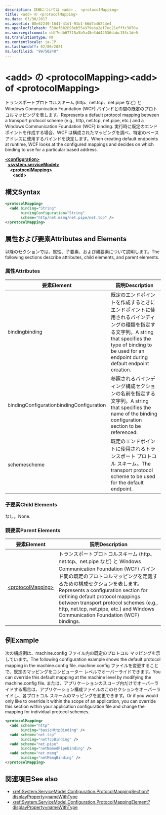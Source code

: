 ```yaml
---
description: 詳細については <add> 、 <protocolMapping>
title: <add> の <protocolMapping>
ms.date: 03/30/2017
ms.assetid: 08e62249-1641-41d1-91b1-66d7b46244e4
ms.openlocfilehash: 530ef6b2893eb55a979aba2ef7ec21efffc3070a
ms.sourcegitcommit: ddf7edb67715a5b9a45e3dd44536dabc153c1de0
ms.translationtype: MT
ms.contentlocale: ja-JP
ms.lasthandoff: 02/06/2021
ms.locfileid: "99750248"
---
```

# <a name="add-of-protocolmapping"></a><span data-ttu-id="7427a-103">\<add> の \<protocolMapping></span><span class="sxs-lookup"><span data-stu-id="7427a-103">\<add> of \<protocolMapping></span></span>

<span data-ttu-id="7427a-104">トランスポートプロトコルスキーム (http、net.tcp、net.pipe など) と Windows Communication Foundation (WCF) バインドとの間の既定のプロトコルマッピングを表します。</span><span class="sxs-lookup"><span data-stu-id="7427a-104">Represents a default protocol mapping between a transport protocol scheme (e.g., http, net.tcp, net.pipe, etc.) and a Windows Communication Foundation (WCF) binding.</span></span> <span data-ttu-id="7427a-105">実行時に既定のエンドポイントを作成する場合、WCF は構成されたマッピングを調べ、特定のベースアドレスに使用するバインドを決定します。</span><span class="sxs-lookup"><span data-stu-id="7427a-105">When creating default endpoints at runtime, WCF looks at the configured mappings and decides on which binding to use for a particular based address.</span></span>  
  
[**\<configuration>**](../configuration-element.md)\
&nbsp;&nbsp;[**\<system.serviceModel>**](system-servicemodel.md)\
&nbsp;&nbsp;&nbsp;&nbsp;[**\<protocolMapping>**](protocolmapping.md)\
&nbsp;&nbsp;&nbsp;&nbsp;&nbsp;&nbsp;**\<add>**  
  
## <a name="syntax"></a><span data-ttu-id="7427a-106">構文</span><span class="sxs-lookup"><span data-stu-id="7427a-106">Syntax</span></span>  
  
```xml  
<protocolMapping>
  <add binding="String"
       bindingConfiguration="String"
       scheme="http/net.msmq/net.pipe/net.tcp" />
</protocolMapping>
```  
  
## <a name="attributes-and-elements"></a><span data-ttu-id="7427a-107">属性および要素</span><span class="sxs-lookup"><span data-stu-id="7427a-107">Attributes and Elements</span></span>  

 <span data-ttu-id="7427a-108">以降のセクションでは、属性、子要素、および親要素について説明します。</span><span class="sxs-lookup"><span data-stu-id="7427a-108">The following sections describe attributes, child elements, and parent elements.</span></span>  
  
### <a name="attributes"></a><span data-ttu-id="7427a-109">属性</span><span class="sxs-lookup"><span data-stu-id="7427a-109">Attributes</span></span>  
  
|<span data-ttu-id="7427a-110">要素</span><span class="sxs-lookup"><span data-stu-id="7427a-110">Element</span></span>|<span data-ttu-id="7427a-111">説明</span><span class="sxs-lookup"><span data-stu-id="7427a-111">Description</span></span>|  
|-------------|-----------------|  
|<span data-ttu-id="7427a-112">binding</span><span class="sxs-lookup"><span data-stu-id="7427a-112">binding</span></span>|<span data-ttu-id="7427a-113">既定のエンドポイントを作成するときにエンドポイントに使用されるバインディングの種類を指定する文字列。</span><span class="sxs-lookup"><span data-stu-id="7427a-113">A string that specifies the type of binding to be used for an endpoint during default endpoint creation.</span></span>|  
|<span data-ttu-id="7427a-114">bindingConfiguration</span><span class="sxs-lookup"><span data-stu-id="7427a-114">bindingConfiguration</span></span>|<span data-ttu-id="7427a-115">参照されるバインディング構成セクションの名前を指定する文字列。</span><span class="sxs-lookup"><span data-stu-id="7427a-115">A string that specifies the name of the binding configuration section to be referenced.</span></span>|  
|<span data-ttu-id="7427a-116">scheme</span><span class="sxs-lookup"><span data-stu-id="7427a-116">scheme</span></span>|<span data-ttu-id="7427a-117">既定のエンドポイントに使用されるトランスポート プロトコル スキーム。</span><span class="sxs-lookup"><span data-stu-id="7427a-117">The transport protocol scheme to be used for the default endpoint.</span></span>|  
  
### <a name="child-elements"></a><span data-ttu-id="7427a-118">子要素</span><span class="sxs-lookup"><span data-stu-id="7427a-118">Child Elements</span></span>  

 <span data-ttu-id="7427a-119">なし。</span><span class="sxs-lookup"><span data-stu-id="7427a-119">None.</span></span>  
  
### <a name="parent-elements"></a><span data-ttu-id="7427a-120">親要素</span><span class="sxs-lookup"><span data-stu-id="7427a-120">Parent Elements</span></span>  
  
|<span data-ttu-id="7427a-121">要素</span><span class="sxs-lookup"><span data-stu-id="7427a-121">Element</span></span>|<span data-ttu-id="7427a-122">説明</span><span class="sxs-lookup"><span data-stu-id="7427a-122">Description</span></span>|  
|-------------|-----------------|  
|[\<protocolMapping>](protocolmapping.md)|<span data-ttu-id="7427a-123">トランスポートプロトコルスキーム (http、net.tcp、net.pipe など) と Windows Communication Foundation (WCF) バインド間の既定のプロトコルマッピングを定義するための構成セクションを表します。</span><span class="sxs-lookup"><span data-stu-id="7427a-123">Represents a configuration section for defining default protocol mappings between transport protocol schemes (e.g., http, net.tcp, net.pipe, etc.) and Windows Communication Foundation (WCF) bindings.</span></span>|  
  
## <a name="example"></a><span data-ttu-id="7427a-124">例</span><span class="sxs-lookup"><span data-stu-id="7427a-124">Example</span></span>  

 <span data-ttu-id="7427a-125">次の構成例は、machine.config ファイル内の既定のプロトコル マッピングを示しています。</span><span class="sxs-lookup"><span data-stu-id="7427a-125">The following configuration example shows the default protocol mapping in the machine.config file.</span></span> <span data-ttu-id="7427a-126">machine.config ファイルを変更することで、既定のマッピングをコンピューター レベルでオーバーライドできます。</span><span class="sxs-lookup"><span data-stu-id="7427a-126">You can override this default mapping at the machine level by modifying the machine.config file.</span></span> <span data-ttu-id="7427a-127">または、アプリケーションのスコープ内だけでオーバーライドする場合は、アプリケーション構成ファイルのこのセクションをオーバーライドし、各プロトコル スキームのマッピングを変更できます。</span><span class="sxs-lookup"><span data-stu-id="7427a-127">Or if you would only like to override it within the scope of an application, you can override this section within your application configuration file and change the mapping for individual protocol schemes.</span></span>  
  
```xml  
<protocolMapping>
  <add scheme="http"
       binding="basicHttpBinding" />
  <add scheme="net.tcp"
       binding="netTcpBinding" />
  <add scheme="net.pipe"
       binding="netNamedPipeBinding" />
  <add scheme="net.msmq"
       binding="netMsmqBinding" />
</protocolMapping>
```  
  
## <a name="see-also"></a><span data-ttu-id="7427a-128">関連項目</span><span class="sxs-lookup"><span data-stu-id="7427a-128">See also</span></span>

- <xref:System.ServiceModel.Configuration.ProtocolMappingSection?displayProperty=nameWithType>
- <xref:System.ServiceModel.Configuration.ProtocolMappingElement?displayProperty=nameWithType>
